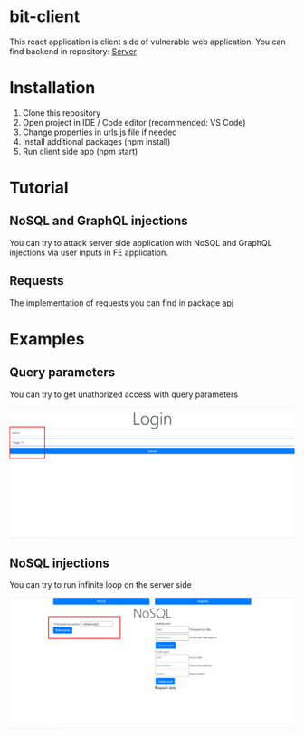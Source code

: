 # bit-client
This react application is client side of vulnerable web application. You can find backend in repository: [Server](https://github.com/Bombino1024/bit-app)
# Installation
1. Clone this repository
2. Open project in IDE / Code editor (recommended: VS Code)
3. Change properties in urls.js file if needed
4. Install additional packages (npm install)
5. Run client side app (npm start)
# Tutorial
## NoSQL and GraphQL injections
You can try to attack server side application with NoSQL and GraphQL injections via user inputs in FE application. 
## Requests
The implementation of requests you can find in package [api](https://github.com/Bombino1024/bit-client/tree/master/bit-client/src/api)
# Examples
## Query parameters
You can try to get unathorized access with query parameters

![alt text](https://github.com/Bombino1024/bit-client/blob/master/bit-client/src/assets/client1.png)

## NoSQL injections
You can try to run infinite loop on the server side

![alt text](https://github.com/Bombino1024/bit-client/blob/master/bit-client/src/assets/client2.png)
